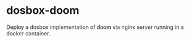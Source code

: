 # dosbox-doom

Deploy a dosbox implementation of doom via nginx server running in a docker container.
